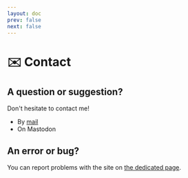 ```yaml
---
layout: doc
prev: false
next: false
---
```


# ✉️ Contact

## A question or suggestion?

Don't hesitate to contact me!

- By [mail](mailto:paulinegilg@protonmail.com?subject=CaraDoc%20-%20Contact)
- On Mastodon

## An error or bug?

You can report problems with the site on [the dedicated page](/en/bug).